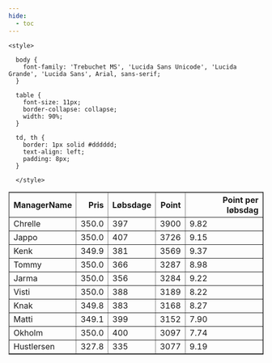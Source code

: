 ```yaml
---
hide:
  - toc
---
```


<!doctype html>
<html lang="en">
  <head>
    <meta charset="UTF-8" />
    <meta name="viewport" content="width=device-width, initial-scale=1.0" />
    <title> C Y K E L V E N N E R </title>

    <style>

      body {
        font-family: 'Trebuchet MS', 'Lucida Sans Unicode', 'Lucida Grande', 'Lucida Sans', Arial, sans-serif;
      }

      table {
        font-size: 11px;
        border-collapse: collapse;
        width: 90%;
      }
      
      td, th {
        border: 1px solid #dddddd;
        text-align: left;
        padding: 8px;
      }
      
      </style>
  </head>
  <body>
  <table border="1" class="dataframe" id="filterabletable">
  <thead>
    <tr style="text-align: right;">
      <th>ManagerName</th>
      <th>Pris</th>
      <th>Løbsdage</th>
      <th>Point</th>
      <th>Point per løbsdag</th>
    </tr>
  </thead>
  <tbody>
    <tr>
      <td>Chrelle</td>
      <td>350.0</td>
      <td>397</td>
      <td>3900</td>
      <td>9.82</td>
    </tr>
    <tr>
      <td>Jappo</td>
      <td>350.0</td>
      <td>407</td>
      <td>3726</td>
      <td>9.15</td>
    </tr>
    <tr>
      <td>Kenk</td>
      <td>349.9</td>
      <td>381</td>
      <td>3569</td>
      <td>9.37</td>
    </tr>
    <tr>
      <td>Tommy</td>
      <td>350.0</td>
      <td>366</td>
      <td>3287</td>
      <td>8.98</td>
    </tr>
    <tr>
      <td>Jarma</td>
      <td>350.0</td>
      <td>356</td>
      <td>3284</td>
      <td>9.22</td>
    </tr>
    <tr>
      <td>Visti</td>
      <td>350.0</td>
      <td>388</td>
      <td>3189</td>
      <td>8.22</td>
    </tr>
    <tr>
      <td>Knak</td>
      <td>349.8</td>
      <td>383</td>
      <td>3168</td>
      <td>8.27</td>
    </tr>
    <tr>
      <td>Matti</td>
      <td>349.1</td>
      <td>399</td>
      <td>3152</td>
      <td>7.90</td>
    </tr>
    <tr>
      <td>Okholm</td>
      <td>350.0</td>
      <td>400</td>
      <td>3097</td>
      <td>7.74</td>
    </tr>
    <tr>
      <td>Hustlersen</td>
      <td>327.8</td>
      <td>335</td>
      <td>3077</td>
      <td>9.19</td>
    </tr>
  </tbody>
</table>
<script src="../js/tablefilter/tablefilter.js"></script>

  <script data-config>
    var tfConfig = {
      base_path: '../js/tablefilter/',
      alternate_rows: true,
      btn_reset: {
          text: 'Nulstil'
      },
      auto_filter: {
        delay: 1100 //milliseconds
      },
 
      loader: true,
      no_results_message: true,  

      // columns data types
      col_types: [
          'string',
          { type: 'formatted-number', decimal: '.', thousands: ',' },
          'number',
          'number',
          { type: 'formatted-number', decimal: '.', thousands: ',' },
      ],

      // Sort extension: in this example the column data types are provided by the
      // 'col_types' property. The sort extension also has a 'types' property
      // defining the columns data type for column sorting. If the 'types'
      // property is not defined, the sorting extension will fallback to
      // the 'col_types' definitions.
      extensions: [{ name: 'sort' }]
  };

  var tf = new TableFilter('filterabletable', tfConfig);
  tf.init();
</script>
    
  </body>
</html>